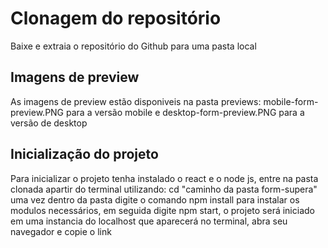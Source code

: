 # Clonagem do repositório

Baixe e extraia o repositório do Github para uma pasta local

## Imagens de preview

As imagens de preview estão disponiveis na pasta previews: mobile-form-preview.PNG para a versão mobile e desktop-form-preview.PNG para a versão de desktop

## Inicialização do projeto

Para inicializar o projeto tenha instalado o react e o node js, entre na pasta clonada apartir do terminal utilizando: cd "caminho da pasta form-supera" uma vez dentro da pasta digite o comando npm install para instalar os modulos necessários, em seguida digite npm start, o projeto será iniciado em uma instancia do localhost que aparecerá no terminal, abra seu navegador e copie o link
